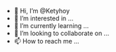 - 👋 Hi, I’m @Ketyhoy
- 👀 I’m interested in ...
- 🌱 I’m currently learning ...
- 💞️ I’m looking to collaborate on ...
- 📫 How to reach me ...

<!---
Ketyhoy/Ketyhoy is a ✨ special ✨ repository because its `README.md` (this file) appears on your GitHub profile.
You can click the Preview link to take a look at your changes.
--->
